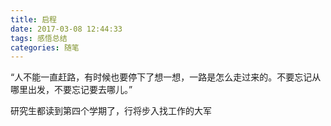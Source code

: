 ```yaml
---
title: 启程
date: 2017-03-08 12:44:33
tags: 感悟总结
categories: 随笔
---
```


“人不能一直赶路，有时候也要停下了想一想，一路是怎么走过来的。不要忘记从哪里出发，不要忘记要去哪儿。”

研究生都读到第四个学期了，行将步入找工作的大军
